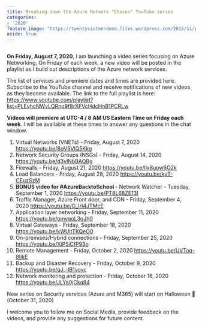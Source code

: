 ```yaml
---
title: Breaking down the Azure Network "Chains" YouTube series
categories:
- '2020'
feature_image: "https://twentysixteendemo.files.wordpress.com/2015/11/post.png"
aside: true
---
```


<!-- wp:image {"align":"center","id":398,"sizeSlug":"large","className":"is-style-rounded"} -->
<div class="wp-block-image is-style-rounded"><figure class="aligncenter size-large"><img src="https://captainhyperscaler.files.wordpress.com/2020/02/image-1.png?w=300" alt="" class="wp-image-398"/></figure></div>
<!-- /wp:image -->

<!-- wp:paragraph -->
<p><strong>On Friday, August 7, 2020</strong>, I am launching a video series focusing on Azure Networking.  On Friday of each week, a new video will be posted in the playlist as I build out descriptions of the Azure network services.</p>
<!-- /wp:paragraph -->

<!-- wp:paragraph -->
<p>The list of services and premiere dates and times are provided here.  Subscribe to the YouTube channel and receive notifications of new videos as they become available.  The link to the full playlist is here: <a href="https://www.youtube.com/playlist?list=PLEyhcNWyLQRnp9f8rXFVcHdcHnB1PCRLw" target="_blank" rel="noreferrer noopener">https://www.youtube.com/playlist?list=PLEyhcNWyLQRnp9f8rXFVcHdcHnB1PCRLw</a></p>
<!-- /wp:paragraph -->

<!-- wp:paragraph -->
<p><strong>Videos will premiere at UTC-4 / 8 AM US Eastern Time on Friday each week</strong>.  I will be available at these times to answer any questions in the chat window.</p>
<!-- /wp:paragraph -->

<!-- wp:list {"ordered":true} -->
<ol><li>Virtual Networks (VNETs) - Friday, August 7, 2020 <a rel="noreferrer noopener" href="https://youtu.be/8qV5VlQ5Kkg" target="_blank">https://youtu.be/8qV5VlQ5Kkg</a></li><li>Network Security Groups (NSGs) - Friday, August 14, 2020 <a rel="noreferrer noopener" href="https://youtu.be/d3vlNbBAQBg" target="_blank">https://youtu.be/d3vlNbBAQBg</a></li><li>Firewalls - Friday, August 21, 2020 <a rel="noreferrer noopener" href="https://youtu.be/lIx8uow6O2k" target="_blank">https://youtu.be/lIx8uow6O2k</a></li><li>Load Balancers - Friday, August 28, 2020 <a rel="noreferrer noopener" href="https://youtu.be/kyT-CEuzSzM" target="_blank">https://youtu.be/kyT-CEuzSzM</a></li><li><strong>BONUS video for #AzureBacktoSchool </strong>- Network Watcher - Tuesday, September 1, 2020 <a rel="noreferrer noopener" href="https://youtu.be/PT8L68ZE13I" target="_blank">https://youtu.be/PT8L68ZE13I</a></li><li>Traffic Manager, Azure Front door, and CDN - Friday, September 4, 2020 <a rel="noreferrer noopener" href="https://youtu.be/G_Irl4JTMcE" target="_blank">https://youtu.be/G_Irl4JTMcE</a></li><li>Application layer networking - Friday, September 11, 2020 <a rel="noreferrer noopener" href="https://youtu.be/omyqoL3oJh0" target="_blank">https://youtu.be/omyqoL3oJh0</a></li><li>Virtual Gateways - Friday, September 18, 2020 <a rel="noreferrer noopener" href="https://youtu.be/kWUltTKQeO0" target="_blank">https://youtu.be/kWUltTKQeO0</a></li><li>On-premises/Hybrid connections - Friday, September 25, 2020 <a rel="noreferrer noopener" href="https://youtu.be/XiP5iCfP93o" target="_blank">https://youtu.be/XiP5iCfP93o</a></li><li>Remote Management - Friday, October 2, 2020 <a rel="noreferrer noopener" href="https://youtu.be/UVToq-8IikE" target="_blank">https://youtu.be/UVToq-8IikE</a></li><li>Backup and Disaster Recovery - Friday, October 9, 2020 <a rel="noreferrer noopener" href="https://youtu.be/qJ_-lB1voyc" target="_blank">https://youtu.be/qJ_-lB1voyc</a></li><li>Network monitoring and protection - Friday, October 16, 2020 <a href="https://youtu.be/JLYa0jCkq84" target="_blank" rel="noreferrer noopener">https://youtu.be/JLYa0jCkq84</a></li></ol>
<!-- /wp:list -->

<!-- wp:paragraph -->
<p>New series on Security services (Azure and M365) will start on Halloween 🎃 (October 31, 2020)</p>
<!-- /wp:paragraph -->

<!-- wp:paragraph -->
<p>I welcome you to follow me on Social Media, provide feedback on the videos, and provide any suggestions for future content.</p>
<!-- /wp:paragraph -->